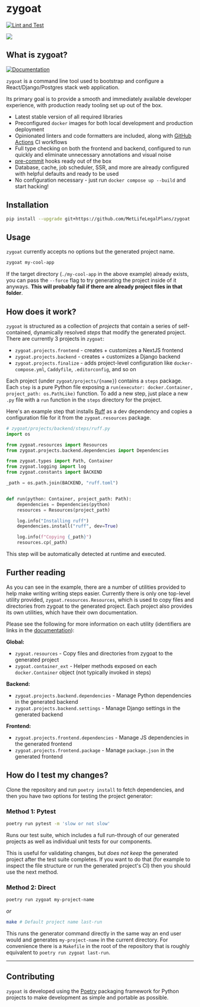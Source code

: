 # zygoat

[![Lint and Test](https://github.com/MetLifeLegalPlans/zygoat-gf/actions/workflows/tests.yml/badge.svg)](https://github.com/MetLifeLegalPlans/zygoat-gf/actions/workflows/tests.yml)

<img src="https://user-images.githubusercontent.com/640862/75250233-e287ea80-57a5-11ea-9d9f-553662a17706.jpeg" />

## What is zygoat?

[![Documentation](https://img.shields.io/static/v1?label=&message=Documentation&color=2ea44f)](https://metlifelegalplans.github.io/zygoat/zygoat.html)

`zygoat` is a command line tool used to bootstrap and configure a React/Django/Postgres stack web application.

Its primary goal is to provide a smooth and immediately available developer experience, with production ready tooling set up out of the box.

- Latest stable version of all required libraries
- Preconfigured `docker` images for both local development and production deployment
- Opinionated linters and code formatters are included, along with [GitHub Actions](https://github.com/features/actions) CI workflows
- Full type checking on both the frontend and backend, configured to run quickly and eliminate unnecessary annotations and visual noise
- [pre-commit](https://pre-commit.com/) hooks ready out of the box
- Database, cache, job scheduler, SSR, and more are already configured with helpful defaults and ready to be used
- No configuration necessary - just run `docker compose up --build` and start hacking!

## Installation

```bash
pip install --upgrade git+https://github.com/MetLifeLegalPlans/zygoat
```

## Usage

`zygoat` currently accepts no options but the generated project name.

```bash
zygoat my-cool-app
```

If the target directory (`./my-cool-app` in the above example) already exists, you can pass the `--force` flag to try generating the project inside of it anyways. **This will probably fail if there are already project files in that folder**.

## How does it work?

`zygoat` is structured as a collection of _projects_ that contain a series of self-contained, dynamically resolved _steps_ that modify the generated project. There are currently 3 projects in `zygoat`:

- `zygoat.projects.frontend` - creates + customizes a NextJS frontend
- `zygoat.projects.backend` - creates + customizes a Django backend
- `zygoat.projects.finalize` - adds project-level configuration like `docker-compose.yml`, `Caddyfile`, `.editorconfig`, and so on

Each project (under `zygoat/projects/{name}`) contains a `steps` package. Each `step` is a pure Python file exposing a `run(executor: docker.Container, project_path: os.PathLike)` function. To add a new step, just place a new `.py` file with a `run` function in the `steps` directory for the project.

Here's an example step that installs [Ruff](https://github.com/astral-sh/ruff) as a dev dependency and copies a configuration file for it from the `zygoat.resources` package.

```py
# zygoat/projects/backend/steps/ruff.py
import os

from zygoat.resources import Resources
from zygoat.projects.backend.dependencies import Dependencies

from zygoat.types import Path, Container
from zygoat.logging import log
from zygoat.constants import BACKEND

_path = os.path.join(BACKEND, "ruff.toml")


def run(python: Container, project_path: Path):
    dependencies = Dependencies(python)
    resources = Resources(project_path)

    log.info("Installing ruff")
    dependencies.install("ruff", dev=True)

    log.info(f"Copying {_path}")
    resources.cp(_path)
```

This step will be automatically detected at runtime and executed.

## Further reading

As you can see in the example, there are a number of utilities provided to help make writing writing steps easier. Currently there is only one top-level utility provided, `zygoat.resources.Resources`, which is used to copy files and directories from zygoat to the generated project. Each project also provides its own utilities, which have their own documentation.

Please see the following for more information on each utility (identifiers are links in the [documentation](https://metlifelegalplans.github.io/zygoat/zygoat.html)):

**Global:**

- `zygoat.resources` - Copy files and directories from zygoat to the generated project
- `zygoat.container_ext` - Helper methods exposed on each `docker.Container` object (not typically invoked in steps)

**Backend:**

- `zygoat.projects.backend.dependencies` - Manage Python dependencies in the generated backend
- `zygoat.projects.backend.settings` - Manage Django settings in the generated backend

**Frontend:**

- `zygoat.projects.frontend.dependencies` - Manage JS dependencies in the generated frontend
- `zygoat.projects.frontend.package` - Manage `package.json` in the generated frontend

## How do I test my changes?

Clone the repository and run `poetry install` to fetch dependencies, and then you have two options for testing the project generator:

### Method 1: Pytest

```bash
poetry run pytest -m 'slow or not slow'
```

Runs our test suite, which includes a full run-through of our generated projects as well as individual unit tests for our components.

This is useful for validating changes, but _does not keep_ the generated project after the test suite completes. If you want to do that (for example to inspect the file structure or run the generated project's CI) then you should use the next method.

### Method 2: Direct

```bash
poetry run zygoat my-project-name
```

_or_

```bash
make # Default project name last-run
```

This runs the generator command directly in the same way an end user would and generates `my-project-name` in the current directory. For convenience there is a `Makefile` in the root of the repository that is roughly equivalent to `poetry run zygoat last-run`.

---

## Contributing

`zygoat` is developed using the [Poetry](https://python-poetry.org/docs/) packaging framework for Python projects to make development as simple and portable as possible.
